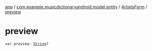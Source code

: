 [app](../../index.md) / [com.example.musicdictionaryandroid.model.entity](../index.md) / [ArtistsForm](index.md) / [preview](./preview.md)

# preview

`var preview: `[`String`](https://kotlinlang.org/api/latest/jvm/stdlib/kotlin/-string/index.html)`?`